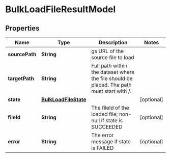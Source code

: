 
# BulkLoadFileResultModel

## Properties
Name | Type | Description | Notes
------------ | ------------- | ------------- | -------------
**sourcePath** | **String** | gs URL of the source file to load | 
**targetPath** | **String** | Full path within the dataset where the file should be placed. The path must start with /.  | 
**state** | [**BulkLoadFileState**](BulkLoadFileState.md) |  |  [optional]
**fileId** | **String** | The fileId of the loaded file; non-null if state is SUCCEEDED |  [optional]
**error** | **String** | The error message if state is FAILED |  [optional]



